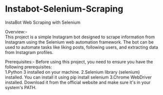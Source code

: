 # Instabot-Selenium-Scraping
InstaBot Web Scraping with Selenium

Overview:-  
This project is a simple Instagram bot designed to scrape information from Instagram using the Selenium web automation framework. The bot can be used to automate tasks like liking posts, following users, and extracting data from Instagram profiles.

Prerequisites:-
Before using this project, you need to ensure you have the following prerequisites:  
  1.Python 3 installed on your machine.
  2.Selenium library (selenium) installed. You can install it using pip install selenium
  3.Chrome WebDriver installed. Download it from the official website and make sure it's in your system's PATH.
